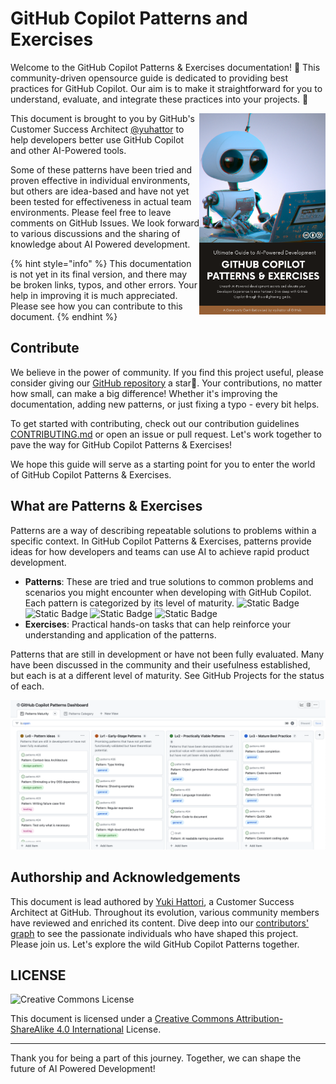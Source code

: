 # GitHub Copilot Patterns and Exercises

Welcome to the GitHub Copilot Patterns & Exercises documentation! :wave:
This community-driven opensource guide is dedicated to providing best practices for GitHub Copilot.
Our aim is to make it straightforward for you to understand, evaluate, and integrate these practices into your projects. :rocket:

<img align="right" src="./assets/cover.png" title="GitHub Copilot Patterns & Exercises" width="40%">

This document is brought to you by GitHub's Customer Success Architect [@yuhattor](https://github.com/yuhattor/) to help developers better use GitHub Copilot and other AI-Powered tools.

Some of these patterns have been tried and proven effective in individual environments, but others are idea-based and have not yet been tested for effectiveness in actual team environments.
Please feel free to leave comments on GitHub Issues. We look forward to various discussions and the sharing of knowledge about AI Powered development.

{% hint style="info" %}
This documentation is not yet in its final version, and there may be broken links, typos, and other errors.
Your help in improving it is much appreciated. Please see how you can contribute to this document.
{% endhint %}

## Contribute

We believe in the power of community. If you find this project useful, please consider giving our [GitHub repository](https://github.com/AI-Native-Development/patterns) a star:star2:. Your contributions, no matter how small, can make a big difference! Whether it's improving the documentation, adding new patterns, or just fixing a typo - every bit helps.

To get started with contributing, check out our contribution guidelines [CONTRIBUTING.md](./CONTRIBUTING.md) or open an issue or pull request. Let's work together to pave the way for GitHub Copilot Patterns & Exercises!

We hope this guide will serve as a starting point for you to enter the world of GitHub Copilot Patterns & Exercises.

## What are Patterns & Exercises

Patterns are a way of describing repeatable solutions to problems within a specific context.
In GitHub Copilot Patterns & Exercises, patterns provide ideas for how developers and teams can use AI to achieve rapid product development.

- **Patterns**: These are tried and true solutions to common problems and scenarios you might encounter when developing with GitHub Copilot. Each pattern is categorized by its level of maturity. ![Static Badge](https://img.shields.io/badge/Lv0-Pattern_Idea-blueviolet) ![Static Badge](https://img.shields.io/badge/Lv1-Early_Stage_Pattern-blue) ![Static Badge](https://img.shields.io/badge/Lv2-Practically_Viable_Pattern-green) ![Static Badge](https://img.shields.io/badge/Lv3-Mature_Best_Practice-brightgreen)
- **Exercises**: Practical hands-on tasks that can help reinforce your understanding and application of the patterns.

Patterns that are still in development or have not been fully evaluated. Many have been discussed in the community and their usefulness established, but each is at a different level of maturity.
See GitHub Projects for the status of each.

[![](./assets/dashboard.png)](https://github.com/orgs/AI-Native-Development/projects/1)


## Authorship and Acknowledgements

This document is lead authored by [Yuki Hattori](https://github.com/yuhattor), a Customer Success Architect at GitHub. Throughout its evolution, various community members have reviewed and enriched its content. Dive deep into our [contributors' graph](https://github.com/AI-Native-Development/patterns/graphs/contributors) to see the passionate individuals who have shaped this project. Please join us. Let's explore the wild GitHub Copilot Patterns together.

## LICENSE

<img src="https://i.creativecommons.org/l/by-sa/4.0/88x31.png" Title="Creative Commons License">

This document is licensed under a [Creative Commons Attribution-ShareAlike 4.0 International](http://creativecommons.org/licenses/by-sa/4.0/) License.

---

Thank you for being a part of this journey. Together, we can shape the future of AI Powered Development!
